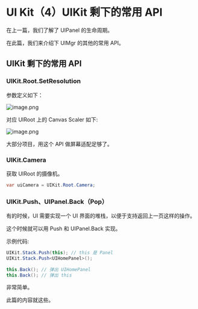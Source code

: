 # UI Kit（4）UIKit 剩下的常用 API
在上一篇，我们了解了 UIPanel 的生命周期。

在此篇，我们来介绍下 UIMgr 的其他的常用 API。


## UIKit 剩下的常用 API

### UIKit.Root.SetResolution

参数定义如下：

![image.png](http://file.liangxiegame.com/bac63766-0f9a-4d9c-92fd-cb6b90324262.png)

对应 UIRoot 上的 Canvas Scaler 如下:

![image.png](http://file.liangxiegame.com/bc2c2122-c559-48bf-8b2f-ea4609826493.png)

大部分项目，用这个 API 做屏幕适配足够了。

### UIKit.Camera

获取 UIRoot 的摄像机。

``` csharp
var uiCamera = UIKit.Root.Camera;
```

### UIKit.Push、UIPanel.Back（Pop）

有的时候，UI 需要实现一个 UI 界面的堆栈，以便于支持返回上一页这样的操作。

这个时候就可以用 Push 和 UIPanel.Back 实现。

示例代码:
``` csharp
UIKit.Stack.Push(this); // this 是 Panel
UIKit.Stack.Push<UIHomePanel>();
            
this.Back(); // 弹出 UIHomePanel
this.Back(); // 弹出 this
```

非常简单。

此篇的内容就这些。